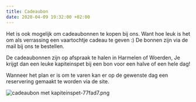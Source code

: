 ```yaml
---
title: Cadeaubon
date: 2020-04-09 19:32:00 +02:00
---
```


Het is ook mogelijk om cadeaubonnen te kopen bij ons. Want hoe leuk is het om als verrassing een vaartochtje cadeau te geven :) De bonnen zijn via de mail bij ons te bestellen.

De cadeaubonnen zijn op afspraak te halen in Harmelen of Woerden, Je krijgt dan een leuke kapiteinspet bij een bon voor een halve of een hele dag!

Wanneer het plan er is om te varen kan er op de gewenste dag een reservering gemaakt te worden via de site.

![cadeaubon met kapiteinspet-77fad7.png](/uploads/cadeaubon%20met%20kapiteinspet-77fad7.png)